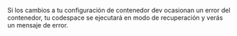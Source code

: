 Si los cambios a tu configuración de contenedor dev ocasionan un error del contenedor, tu codespace se ejecutará en modo de recuperación y verás un mensaje de error.
